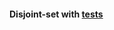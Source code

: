 #### Disjoint-set with [tests][1]



[1]: https://github.com/jonycse/data-structures-algorithms-in-java/tree/master/src/test/java/dsalgo/set


